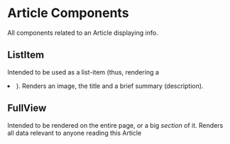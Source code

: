 # Article Components

All components related to an Article displaying info.

## ListItem

Intended to be used as a list-item (thus, rendering a <li>). Renders an image, the title and a brief summary (description).

## FullView

Intended to be rendered on the entire page, or a big *section* of it. Renders all data relevant to anyone reading this Article